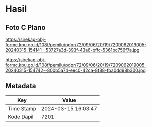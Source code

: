 # Hasil

## Foto C Plano

https://sirekap-obj-formc.kpu.go.id/108f/pemilu/pdpr/72/09/06/20/19/7209062019005-20240315-154141--53727a3d-393f-43a6-bffc-5361bc756f7a.jpg

https://sirekap-obj-formc.kpu.go.id/108f/pemilu/pdpr/72/09/06/20/19/7209062019005-20240315-154742--800b5a74-eec0-42ca-8f88-fba0dd98b300.jpg


## Metadata

| Key        | Value               |
| ---------- | ------------------- |
| Time Stamp | 2024-03-15 16:03:47 |
| Kode Dapil | 7201                |



